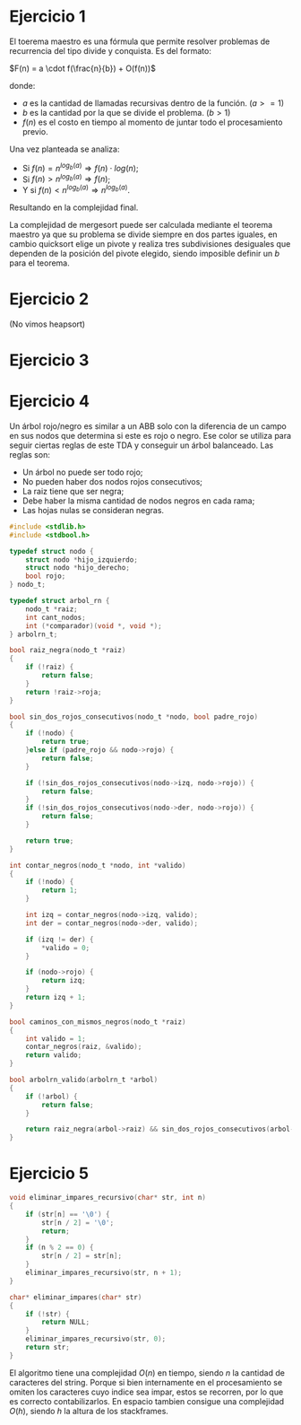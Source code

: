 # Ejercicio 1
El toerema maestro es una fórmula que permite resolver problemas de recurrencia del tipo divide y conquista. Es del formato:

$`F(n) = a \cdot f(\frac{n}{b}) + O(f(n))`$

donde:
- $`a`$ es la cantidad de llamadas recursivas dentro de la función. ($`a >= 1`$)
- $`b`$ es la cantidad por la que se divide el problema. ($`b > 1`$)
- $`f(n)`$ es el costo en tiempo al momento de juntar todo el procesamiento previo.

Una vez planteada se analiza:
- Si $`f(n) = n^{log_b(a)} \Rightarrow f(n) \cdot log(n)`$;
- Si $`f(n) > n^{log_b(a)} \Rightarrow f(n)`$;
- Y si $`f(n) < n^{log_b(a)} \Rightarrow n^{log_b(a)}`$.

Resultando en la complejidad final.

La complejidad de mergesort puede ser calculada mediante el teorema maestro ya que su problema se divide siempre en dos partes iguales, en cambio quicksort elige un pivote y realiza tres subdivisiones desiguales que dependen de la posición del pivote elegido, siendo imposible definir un $`b`$ para el teorema.

# Ejercicio 2
(No vimos heapsort)

# Ejercicio 3


# Ejercicio 4
Un árbol rojo/negro es similar a un ABB solo con la diferencia de un campo en sus nodos que determina si este es rojo o negro. Ese color se utiliza para seguir ciertas reglas de este TDA y conseguir un árbol balanceado. Las reglas son:
- Un árbol no puede ser todo rojo;
- No pueden haber dos nodos rojos consecutivos;
- La raiz tiene que ser negra;
- Debe haber la misma cantidad de nodos negros en cada rama;
- Las hojas nulas se consideran negras.

```c
#include <stdlib.h>
#include <stdbool.h>

typedef struct nodo {
	struct nodo *hijo_izquierdo;
	struct nodo *hijo_derecho;
	bool rojo;
} nodo_t;

typedef struct arbol_rn {
	nodo_t *raiz;
	int cant_nodos;
	int (*comparador)(void *, void *);
} arbolrn_t;

bool raiz_negra(nodo_t *raiz) 
{
	if (!raiz) {
		return false;
	}
	return !raiz->roja;
}

bool sin_dos_rojos_consecutivos(nodo_t *nodo, bool padre_rojo) 
{
	if (!nodo) {
		return true;
	}else if (padre_rojo && nodo->rojo) {
		return false;
	}

	if (!sin_dos_rojos_consecutivos(nodo->izq, nodo->rojo)) {
		return false;
	}
	if (!sin_dos_rojos_consecutivos(nodo->der, nodo->rojo)) {
		return false;
	}

	return true;
}

int contar_negros(nodo_t *nodo, int *valido) 
{
	if (!nodo) {
		return 1;
	}

	int izq = contar_negros(nodo->izq, valido);
	int der = contar_negros(nodo->der, valido);

	if (izq != der) {
		*valido = 0;
	}

	if (nodo->rojo) {
		return izq;
	}
	return izq + 1;
}

bool caminos_con_mismos_negros(nodo_t *raiz) 
{
	int valido = 1;
	contar_negros(raiz, &valido);
	return valido;
}

bool arbolrn_valido(arbolrn_t *arbol) 
{
	if (!arbol) {
		return false;
	}

	return raiz_negra(arbol->raiz) && sin_dos_rojos_consecutivos(arbol->raiz, false) && caminos_con_mismos_negros(arbol->raiz);
}
```

# Ejercicio 5
```c
void eliminar_impares_recursivo(char* str, int n) 
{
	if (str[n] == '\0') {
		str[n / 2] = '\0';
		return;
	}
	if (n % 2 == 0) {
		str[n / 2] = str[n];
	}
	eliminar_impares_recursivo(str, n + 1);
}

char* eliminar_impares(char* str) 
{
	if (!str) {
		return NULL;
	}
	eliminar_impares_recursivo(str, 0);
	return str;
}
```
El algoritmo tiene una complejidad $`O(n)`$ en tiempo, siendo $`n`$ la cantidad de caracteres del string. Porque si bien internamente en el procesamiento se omiten los caracteres cuyo indice sea impar, estos se recorren, por lo que es correcto contabilizarlos. En espacio tambien consigue una complejidad $`O(h)`$, siendo $`h`$ la altura de los stackframes.